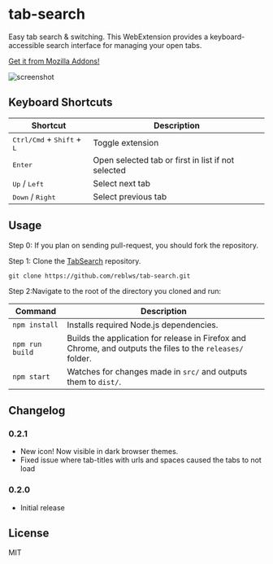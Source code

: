 # tab-search

Easy tab search & switching. This WebExtension provides a keyboard-accessible search interface for managing your open tabs.

[Get it from Mozilla Addons!](https://addons.mozilla.org/en-US/firefox/addon/tab_search/)

![screenshot](https://user-images.githubusercontent.com/9971847/29625159-f34baa02-87f8-11e7-965d-a76d8262c643.png)

## Keyboard Shortcuts

| Shortcut | Description |
| --- | --- |
| <kbd>Ctrl/Cmd</kbd> + <kbd>Shift</kbd> + <kbd>L</kbd> | Toggle extension |
| <kbd>Enter</kbd> | Open selected tab or first in list if not selected |
| <kbd>Up</kbd> / <kbd>Left</kbd> | Select next tab |
| <kbd>Down</kbd> / <kbd>Right</kbd> | Select previous tab |

## Usage

Step 0: If you plan on sending pull-request, you should fork the repository.

Step 1: Clone the [TabSearch](https://github.com/reblws/tab-search) repository.
```
git clone https://github.com/reblws/tab-search.git
```
Step 2:Navigate to the root of the directory you cloned and run:


| Command         | Description                               |
|-----------------|-------------------------------------------|
| `npm install`   | Installs required Node.js dependencies.   |
| `npm run build` | Builds the application for release in Firefox and Chrome, and outputs the files to the `releases/` folder.|
| `npm start`     | Watches for changes made in `src/` and outputs them to `dist/`.  |

## Changelog

### 0.2.1

- New icon! Now visible in dark browser themes.
- Fixed issue where tab-titles with urls and spaces caused the tabs to not load

### 0.2.0

- Initial release

## License
MIT
